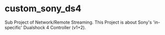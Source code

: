 # custom_sony_ds4
Sub Project of Network/Remote Streaming. This Project is about Sony's 'in-specific' Dualshock 4 Controller (v1+2).
